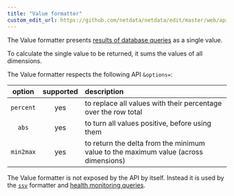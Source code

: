 ```yaml
---
title: "Value formatter"
custom_edit_url: https://github.com/netdata/netdata/edit/master/web/api/formatters/value/README.md
---
```




The Value formatter presents [results of database queries](agent/web/api/queries.md) as a single value.

To calculate the single value to be returned, it sums the values of all dimensions.

The Value formatter respects the following API `&options=`:

| option    | supported | description |
|:----:     |:-------:  |:----------  |
| `percent` | yes       | to replace all values with their percentage over the row total|
| `abs`     | yes       | to turn all values positive, before using them |
| `min2max` | yes       | to return the delta from the minimum value to the maximum value (across dimensions)|

The Value formatter is not exposed by the API by itself.
Instead it is used by the [`ssv`](agent/web/api/formatters/ssv.md) formatter
and [health monitoring queries](agent/health.md).


